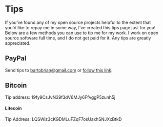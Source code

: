 Tips
====

If you've found any of my open source projects helpful to the extent that
you'd like to repay me in some way, I've created this tips page just for
you! Below are a few methods you can use to tip me for my work.
I work on open source software full time, and I do not get paid for it.
Any tips are greatly appreciated.

PayPal
------
Send tips to bartobrian@gmail.com or [follow this link](https://www.paypal.me/BrianBarto).

Bitcoin
-------
Tip address: 19fy9CsJvN39f3dV6MJy6FfvggP5zunh5j

#### Litecoin
Tip Address: LQSWiz3cKGDMLuFZqF7osUaxhSNJXxBtkD
